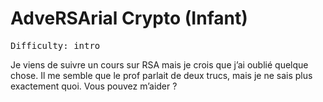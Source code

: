 # AdveRSArial Crypto (Infant)

<pre>
Difficulty: intro
</pre>

Je viens de suivre un cours sur RSA mais je crois que j’ai oublié quelque chose. Il me semble que le prof parlait de deux trucs, mais je ne sais plus exactement quoi. Vous pouvez m’aider ?